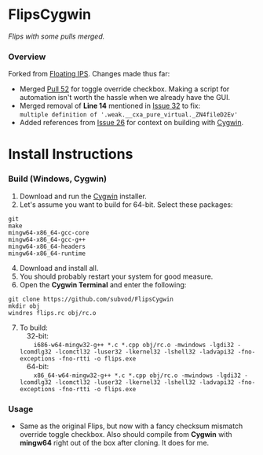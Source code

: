 # FlipsCygwin

*Flips with some pulls merged.*

### Overview

Forked from [Floating IPS](https://github.com/Alcaro/Flips). Changes made thus far:

- Merged [Pull 52](https://github.com/Alcaro/Flips/pull/52) for toggle override checkbox. Making a script for automation isn't worth the hassle when we already have the GUI.
- Merged removal of **Line 14** mentioned in [Issue 32](https://github.com/Alcaro/Flips/issues/32#issuecomment-1036141144) to fix:<br>`multiple definition of '.weak.__cxa_pure_virtual._ZN4fileD2Ev'`
- Added references from [Issue 26](https://github.com/Alcaro/Flips/issues/26#issuecomment-573674247) for context on building with [Cygwin](https://www.cygwin.com/).

# Install Instructions

### Build (Windows, Cygwin)

1. Download and run the [Cygwin](https://www.cygwin.com/) installer.
2. Let's assume you want to build for 64-bit. Select these packages:
```
git
make
mingw64-x86_64-gcc-core
mingw64-x86_64-gcc-g++
mingw64-x86_64-headers
mingw64-x86_64-runtime
```
4. Download and install all.
5. You should probably restart your system for good measure.
6. Open the **Cygwin Terminal** and enter the following:
```
git clone https://github.com/subvod/FlipsCygwin
mkdir obj
windres flips.rc obj/rc.o
```
7. To build:<br>&emsp;32-bit:<br>&emsp;&emsp;`i686-w64-mingw32-g++ *.c *.cpp obj/rc.o -mwindows -lgdi32 -lcomdlg32 -lcomctl32 -luser32 -lkernel32 -lshell32 -ladvapi32 -fno-exceptions -fno-rtti -o flips.exe`<br>&emsp;64-bit:<br>&emsp;&emsp;`x86_64-w64-mingw32-g++ *.c *.cpp obj/rc.o -mwindows -lgdi32 -lcomdlg32 -lcomctl32 -luser32 -lkernel32 -lshell32 -ladvapi32 -fno-exceptions -fno-rtti -o flips.exe`

### Usage

- Same as the original Flips, but now with a fancy checksum mismatch override toggle checkbox. Also should compile from **Cygwin** with **mingw64** right out of the box after cloning. It does for me.
